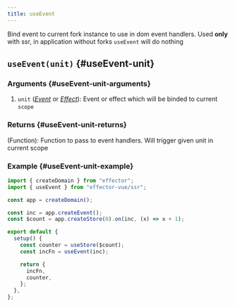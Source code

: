 ```yaml
---
title: useEvent
---
```


Bind event to current fork instance to use in dom event handlers. Used **only** with ssr, in application without forks `useEvent` will do nothing

## `useEvent(unit)` {#useEvent-unit}

### Arguments {#useEvent-unit-arguments}

1. `unit` ([_Event_](/en/api/effector/Event) or [_Effect_](/en/api/effector/Effect)): Event or effect which will be binded to current `scope`

### Returns {#useEvent-unit-returns}

(Function): Function to pass to event handlers. Will trigger given unit in current scope

### Example {#useEvent-unit-example}

```js
import { createDomain } from "effector";
import { useEvent } from "effector-vue/ssr";

const app = createDomain();

const inc = app.createEvent();
const $count = app.createStore(0).on(inc, (x) => x + 1);

export default {
  setup() {
    const counter = useStore($count);
    const incFn = useEvent(inc);

    return {
      incFn,
      counter,
    };
  },
};
```
